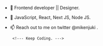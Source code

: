 - 👀 Frontend developer || Designer.
- 🌱 JavaScript, React, Next JS, Node JS. 
- 📫 Reach out to me on twitter @mikenjuki .

       <!--- Keep Coding. --->
